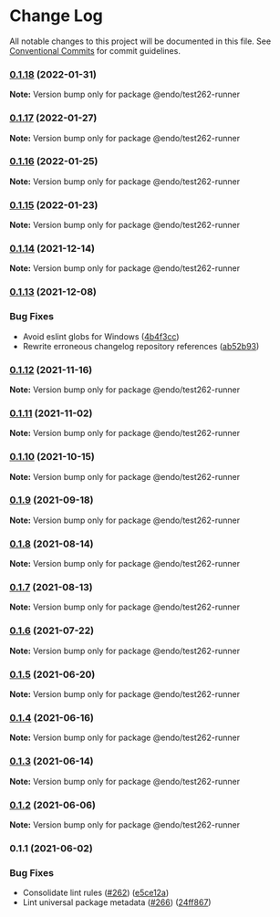 # Change Log

All notable changes to this project will be documented in this file.
See [Conventional Commits](https://conventionalcommits.org) for commit guidelines.

### [0.1.18](https://github.com/endojs/endo/compare/@endo/test262-runner@0.1.17...@endo/test262-runner@0.1.18) (2022-01-31)

**Note:** Version bump only for package @endo/test262-runner





### [0.1.17](https://github.com/endojs/endo/compare/@endo/test262-runner@0.1.16...@endo/test262-runner@0.1.17) (2022-01-27)

**Note:** Version bump only for package @endo/test262-runner





### [0.1.16](https://github.com/endojs/endo/compare/@endo/test262-runner@0.1.15...@endo/test262-runner@0.1.16) (2022-01-25)

**Note:** Version bump only for package @endo/test262-runner





### [0.1.15](https://github.com/endojs/endo/compare/@endo/test262-runner@0.1.14...@endo/test262-runner@0.1.15) (2022-01-23)

**Note:** Version bump only for package @endo/test262-runner





### [0.1.14](https://github.com/endojs/endo/compare/@endo/test262-runner@0.1.13...@endo/test262-runner@0.1.14) (2021-12-14)

**Note:** Version bump only for package @endo/test262-runner





### [0.1.13](https://github.com/endojs/endo/compare/@endo/test262-runner@0.1.12...@endo/test262-runner@0.1.13) (2021-12-08)


### Bug Fixes

* Avoid eslint globs for Windows ([4b4f3cc](https://github.com/endojs/endo/commit/4b4f3ccaf3f5e8d53faefb4264db343dd603bf80))
* Rewrite erroneous changelog repository references ([ab52b93](https://github.com/endojs/endo/commit/ab52b93db31d74be8c2407b719a54e0896ed6b70))



### [0.1.12](https://github.com/endojs/endo/compare/@endo/test262-runner@0.1.11...@endo/test262-runner@0.1.12) (2021-11-16)

**Note:** Version bump only for package @endo/test262-runner





### [0.1.11](https://github.com/endojs/endo/compare/@endo/test262-runner@0.1.10...@endo/test262-runner@0.1.11) (2021-11-02)

**Note:** Version bump only for package @endo/test262-runner





### [0.1.10](https://github.com/endojs/endo/compare/@endo/test262-runner@0.1.9...@endo/test262-runner@0.1.10) (2021-10-15)

**Note:** Version bump only for package @endo/test262-runner





### [0.1.9](https://github.com/endojs/endo/compare/@endo/test262-runner@0.1.8...@endo/test262-runner@0.1.9) (2021-09-18)

**Note:** Version bump only for package @endo/test262-runner





### [0.1.8](https://github.com/endojs/endo/compare/@endo/test262-runner@0.1.7...@endo/test262-runner@0.1.8) (2021-08-14)

**Note:** Version bump only for package @endo/test262-runner





### [0.1.7](https://github.com/endojs/endo/compare/@endo/test262-runner@0.1.6...@endo/test262-runner@0.1.7) (2021-08-13)

**Note:** Version bump only for package @endo/test262-runner





### [0.1.6](https://github.com/endojs/endo/compare/@endo/test262-runner@0.1.5...@endo/test262-runner@0.1.6) (2021-07-22)

**Note:** Version bump only for package @endo/test262-runner





### [0.1.5](https://github.com/endojs/endo/compare/@endo/test262-runner@0.1.4...@endo/test262-runner@0.1.5) (2021-06-20)

**Note:** Version bump only for package @endo/test262-runner





### [0.1.4](https://github.com/endojs/endo/compare/@endo/test262-runner@0.1.3...@endo/test262-runner@0.1.4) (2021-06-16)

**Note:** Version bump only for package @endo/test262-runner





### [0.1.3](https://github.com/endojs/endo/compare/@endo/test262-runner@0.1.2...@endo/test262-runner@0.1.3) (2021-06-14)

**Note:** Version bump only for package @endo/test262-runner





### [0.1.2](https://github.com/endojs/endo/compare/@endo/test262-runner@0.1.1...@endo/test262-runner@0.1.2) (2021-06-06)

**Note:** Version bump only for package @endo/test262-runner





### 0.1.1 (2021-06-02)


### Bug Fixes

* Consolidate lint rules ([#262](https://github.com/endojs/endo/issues/262)) ([e5ce12a](https://github.com/endojs/endo/commit/e5ce12ac4343565f2adb0e6eca5d71c6c05903bf))
* Lint universal package metadata ([#266](https://github.com/endojs/endo/issues/266)) ([24ff867](https://github.com/endojs/endo/commit/24ff867adcbde89bef6b1ec702a0a8b91ad29f70))
